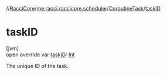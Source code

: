 //[RacciCore](../../../index.md)/[me.racci.raccicore.scheduler](../index.md)/[CoroutineTask](index.md)/[taskID](task-i-d.md)

# taskID

[jvm]\
open override var [taskID](task-i-d.md): [Int](https://kotlinlang.org/api/latest/jvm/stdlib/kotlin/-int/index.html)

The unique ID of the task.
